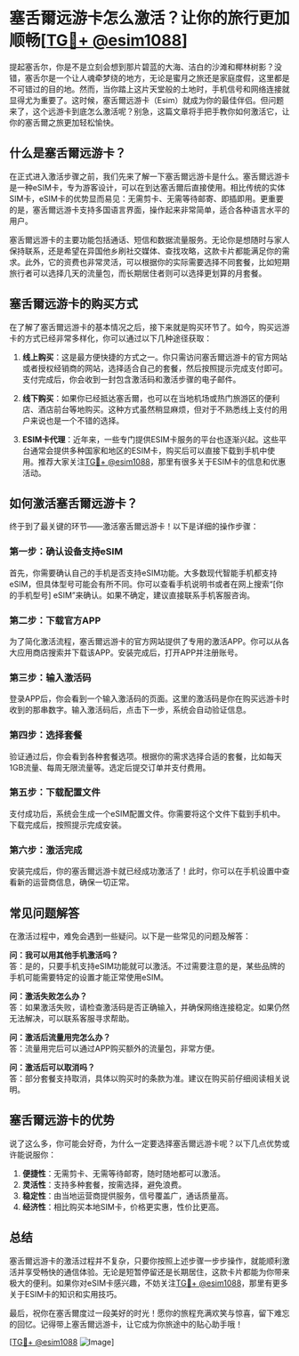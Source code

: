 # 塞舌爾远游卡怎么激活？让你的旅行更加顺畅[[TG💪+ @esim1088](https://t.me/s/esim1088)]

提起塞舌尔，你是不是立刻会想到那片碧蓝的大海、洁白的沙滩和椰林树影？没错，塞舌尔是一个让人魂牵梦绕的地方，无论是蜜月之旅还是家庭度假，这里都是不可错过的目的地。然而，当你踏上这片天堂般的土地时，手机信号和网络连接就显得尤为重要了。这时候，塞舌爾远游卡（Esim）就成为你的最佳伴侣。但问题来了，这个远游卡到底怎么激活呢？别急，这篇文章将手把手教你如何激活它，让你的塞舌爾之旅更加轻松愉快。

## 什么是塞舌爾远游卡？

在正式进入激活步骤之前，我们先来了解一下塞舌爾远游卡是什么。塞舌爾远游卡是一种eSIM卡，专为游客设计，可以在到达塞舌爾后直接使用。相比传统的实体SIM卡，eSIM卡的优势显而易见：无需剪卡、无需等待邮寄、即插即用。更重要的是，塞舌爾远游卡支持多国语言界面，操作起来非常简单，适合各种语言水平的用户。

塞舌爾远游卡的主要功能包括通话、短信和数据流量服务。无论你是想随时与家人保持联系，还是希望在异国他乡刷社交媒体、查找攻略，这款卡片都能满足你的需求。此外，它的资费也非常灵活，可以根据你的实际需要选择不同套餐，比如短期旅行者可以选择几天的流量包，而长期居住者则可以选择更划算的月套餐。

## 塞舌爾远游卡的购买方式

在了解了塞舌爾远游卡的基本情况之后，接下来就是购买环节了。如今，购买远游卡的方式已经非常多样化，你可以通过以下几种途径获取：

1. **线上购买**：这是最方便快捷的方式之一。你只需访问塞舌爾远游卡的官方网站或者授权经销商的网站，选择适合自己的套餐，然后按照提示完成支付即可。支付完成后，你会收到一封包含激活码和激活步骤的电子邮件。

2. **线下购买**：如果你已经抵达塞舌爾，也可以在当地机场或热门旅游区的便利店、酒店前台等地购买。这种方式虽然稍显麻烦，但对于不熟悉线上支付的用户来说也是一个不错的选择。

3. **ESIM卡代理**：近年来，一些专门提供ESIM卡服务的平台也逐渐兴起。这些平台通常会提供多种国家和地区的ESIM卡，购买后可以直接下载到手机中使用。推荐大家关注[TG💪+ @esim1088](https://t.me/s/esim1088)，那里有很多关于ESIM卡的信息和优惠活动。

## 如何激活塞舌爾远游卡？

终于到了最关键的环节——激活塞舌爾远游卡！以下是详细的操作步骤：

### 第一步：确认设备支持eSIM

首先，你需要确认自己的手机是否支持eSIM功能。大多数现代智能手机都支持eSIM，但具体型号可能会有所不同。你可以查看手机说明书或者在网上搜索“[你的手机型号] eSIM”来确认。如果不确定，建议直接联系手机客服咨询。

### 第二步：下载官方APP

为了简化激活流程，塞舌爾远游卡的官方网站提供了专用的激活APP。你可以从各大应用商店搜索并下载该APP。安装完成后，打开APP并注册账号。

### 第三步：输入激活码

登录APP后，你会看到一个输入激活码的页面。这里的激活码是你在购买远游卡时收到的那串数字。输入激活码后，点击下一步，系统会自动验证信息。

### 第四步：选择套餐

验证通过后，你会看到各种套餐选项。根据你的需求选择合适的套餐，比如每天1GB流量、每周无限流量等。选定后提交订单并支付费用。

### 第五步：下载配置文件

支付成功后，系统会生成一个eSIM配置文件。你需要将这个文件下载到手机中。下载完成后，按照提示完成安装。

### 第六步：激活完成

安装完成后，你的塞舌爾远游卡就已经成功激活了！此时，你可以在手机设置中查看新的运营商信息，确保一切正常。

## 常见问题解答

在激活过程中，难免会遇到一些疑问。以下是一些常见的问题及解答：

**问：我可以用其他手机激活吗？**  
答：是的，只要手机支持eSIM功能就可以激活。不过需要注意的是，某些品牌的手机可能需要特定的设置才能正常使用eSIM。

**问：激活失败怎么办？**  
答：如果激活失败，请检查激活码是否正确输入，并确保网络连接稳定。如果仍然无法解决，可以联系客服寻求帮助。

**问：激活后流量用完怎么办？**  
答：流量用完后可以通过APP购买额外的流量包，非常方便。

**问：激活后可以取消吗？**  
答：部分套餐支持取消，具体以购买时的条款为准。建议在购买前仔细阅读相关说明。

## 塞舌爾远游卡的优势

说了这么多，你可能会好奇，为什么一定要选择塞舌爾远游卡呢？以下几点优势或许能说服你：

1. **便捷性**：无需剪卡、无需等待邮寄，随时随地都可以激活。
2. **灵活性**：支持多种套餐，按需选择，避免浪费。
3. **稳定性**：由当地运营商提供服务，信号覆盖广，通话质量高。
4. **经济性**：相比购买本地SIM卡，价格更实惠，性价比更高。

## 总结

塞舌爾远游卡的激活过程并不复杂，只要你按照上述步骤一步步操作，就能顺利激活并享受畅快的通信体验。无论是短暂停留还是长期居住，这款卡片都能为你带来极大的便利。如果你对eSIM卡感兴趣，不妨关注[TG💪+ @esim1088](https://t.me/s/esim1088)，那里有更多关于ESIM卡的知识和实用技巧。

最后，祝你在塞舌爾度过一段美好的时光！愿你的旅程充满欢笑与惊喜，留下难忘的回忆。记得带上塞舌爾远游卡，让它成为你旅途中的贴心助手哦！

[[TG💪+ @esim1088](https://t.me/s/esim1088) ![Image](https://i.postimg.cc/4NQfJmqS/Snipaste-2025-05-13-00-14-12.png)]